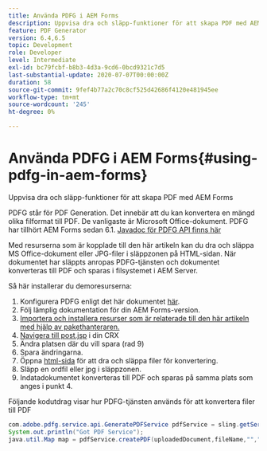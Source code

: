 ```yaml
---
title: Använda PDFG i AEM Forms
description: Uppvisa dra och släpp-funktioner för att skapa PDF med AEM Forms
feature: PDF Generator
version: 6.4,6.5
topic: Development
role: Developer
level: Intermediate
exl-id: bc79fcbf-b8b3-4d3a-9cd6-0bcd9321c7d5
last-substantial-update: 2020-07-07T00:00:00Z
duration: 58
source-git-commit: 9fef4b77a2c70c8cf525d42686f4120e481945ee
workflow-type: tm+mt
source-wordcount: '245'
ht-degree: 0%

---
```


# Använda PDFG i AEM Forms{#using-pdfg-in-aem-forms}

Uppvisa dra och släpp-funktioner för att skapa PDF med AEM Forms

PDFG står för PDF Generation. Det innebär att du kan konvertera en mängd olika filformat till PDF. De vanligaste är Microsoft Office-dokument. PDFG har tillhört AEM Forms sedan 6.1.
[Javadoc för PDFG API finns här](https://www.adobe.io/experience-manager/reference-materials/6-5/forms/javadocs/index.html?com/adobe/fd/output/api/OutputService.html)

Med resurserna som är kopplade till den här artikeln kan du dra och släppa MS Office-dokument eller JPG-filer i släppzonen på HTML-sidan. När dokumentet har släppts anropas PDFG-tjänsten och dokumentet konverteras till PDF och sparas i filsystemet i AEM Server.

Så här installerar du demoresurserna:

1. Konfigurera PDFG enligt det här dokumentet [här](https://helpx.adobe.com/experience-manager/6-4/forms/using/install-configure-pdf-generator.html).
1. Följ lämplig dokumentation för din AEM Forms-version.
1. [Importera och installera resurser som är relaterade till den här artikeln med hjälp av pakethanteraren.](assets/createpdfgdemov2.zip)
1. [Navigera till post.jsp](http://localhost:4502/apps/AemFormsSamples/components/createPDF/POST.jsp) i din CRX
1. Ändra platsen där du vill spara (rad 9)
1. Spara ändringarna.
1. Öppna [html-sida](http://localhost:4502/content/DocumentServices/CreatePDFG.html) för att dra och släppa filer för konvertering.
1. Släpp en ordfil eller jpg i släppzonen.
1. Indatadokumentet konverteras till PDF och sparas på samma plats som anges i punkt 4.

Följande kodutdrag visar hur PDFG-tjänsten används för att konvertera filer till PDF

```java
com.adobe.pdfg.service.api.GeneratePDFService pdfService = sling.getService(com.adobe.pdfg.service.api.GeneratePDFService.class);
System.out.println("Got PDF Service");
java.util.Map map = pdfService.createPDF(uploadedDocument,fileName,"","Standard","No Security", null, null);
```
